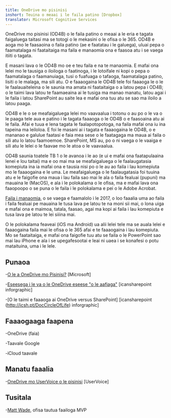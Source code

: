 ```yaml
---
title: OneDrive mo pisinisi
inshort: Teuina o meaai i le faila patino [Dropbox]
translator: Microsoft Cognitive Services
---
```



OneDrive mo pisinisi (OD4B) o le faila patino o meaai a le eria e tagata faigaluega taitasi ma se totogi o le mekasini o le ofisa o le 365. OD4B e aoga mo le faasaoina o faila patino (ae e faatatau i le galuega), uluai pepa o faamatalaga ni faataitaiga ma faila e manaomia ona e faasoa atu i se vaega itiiti o tagata.

E masani lava o le OD4B mo oe e teu faila e na te manaomia. E mafai ona lelei mo le tausiga o iloiloga o faatinoga, i le lotoifale ni kopi o pepa o faamatalaga o faamanuiaga, tusi o fuafuaga o tafaoga, faamatalaga patino, lisiti o le malaga, ma sili atu. O e faaaogaina le OD4B tele foi faaaoga le o le le faalauaiteleina o le saunia ma amata ni faataitaiga o a latou pepa i OD4B; o le taimi lava latou te faamaeaina ai le tusiga ma manao manatu, latou agai i le faila i latou SharePoint au saite lea e mafai ona tuu atu se sao ma iloilo a latou paaga.

OD4B e le o se meafaigaluega lelei mo vaavaalua i totonu o au po o le va o le paaga tele aua e patino i le tagata faaaoga o le OD4B o e faasoaina atu ai le faila. Afai e tuua e lena tagata le faalapotopotoga, na faila mafai ona iu ina tapeina ma leiloloa. E foi le masani ai i tagata e faaaogaina le OD4B, o e mananao e galulue faatasi e faia mea sese o le faatagaga ma maua ai faila o sili atu lo latou faamoemoe. SharePoint, MS au, po o ni vaega o le vaaiga e sili atu le lelei o le faavae mo le atoa o le vaavaalua.

OD4B saunia toatele TB 1 o le avanoa i le ao (e ui e mafai ona faatapulaaina lenei e lou taitai) ma e oo mai ma se meafaigaluega o le faalaugatasia komepiuta ina ia mafai ona e tausia nisi po o le au ao faila i lau komepiuta mo le faaaogaina e le uma. Le meafaigaluega o le faalaugatasia foi tuuina atu e le faigofie ona maua i lau faila sao mai le ala o faila fealuai (pupuni) ma mauaina le (MacOS), e ala i le polokalama o le ofisa, ma e mafai lava ona faaopoopo o se puna o le faila i le polokalama e pei o le Adobe Acrobat. 

[Faila i manaomia](https://blogs.office.com/en-us/2017/05/11/introducing-onedrive-files-on-demand-and-additional-features-making-it-easier-to-access-and-share-files/), o se vaega e faamalolo i le 2017, o loo faaalia uma ao faila i faila fealuai pe mauaina le tusa lava pe latou te na moni sii mai, o lona uiga e mafai ona e maimoa, tatala, faasao, agai ma kopi ai faila i lau komepiuta e tusa lava pe latou te lei siiina mai.

O le polokalama feaveai (iOS ma Android) ua alii lelei tele ma se auala lelei e faaaogaina faila mai le ofisa o le 365 afai e te faaaogaina i lau komepiuta. Mo se faataitaiga, e mafai ona faigofie tuu atu se faila o le PowerPoint sao mai lau iPhone e ala i se upegafesootai e leai ni uaea i se konafesi o potu mataituina, uma i le lele.

Punaoa
---------

-[O le a OneDrive mo
    Pisinisi?](https://support.office.com/en-us/article/What-is-OneDrive-for-Business-187f90af-056f-47c0-9656-cc0ddca7fdc2)
    \[Microsoft\]

-[Eseesega i le va o le OneDrive eseese
    "o le aafiaga"](http://icsh.pt/OneDriveTree) \[icansharepoint
    inforgraphic\]

-[O le taimi e faaaoga ai OneDrive versus SharePoint] \[icansharepoint (http://icsh.pt/DocCircleOfLife)
    inforgraphic\]

Faaaogaaga faapena
--------------------

-OneDrive (faia)

-Taavale Google

-iCloud taavale

Manatu faaalia
---------

-[OneDrive mo UserVoice o le pisinisi](https://onedrive.uservoice.com/forums/262982-onedrive/category/86090-onedrive-for-business)
    \[UserVoice\]

Tusitala
---------

-[Matt Wade](https://www.linkedin.com/in/thatmattwade/), ofisa tautua faailoga MVP


